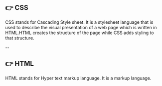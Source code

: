 ## 👉 CSS

CSS stands for Cascading Style sheet. It is a stylesheet language that is used to describe  the visual presentation of a web page which is written in HTML.HTML creates the structure of the page while CSS adds styling to that structure.

--

## 👉 HTML

HTML stands for Hyper text markup language. It is a markup language.
